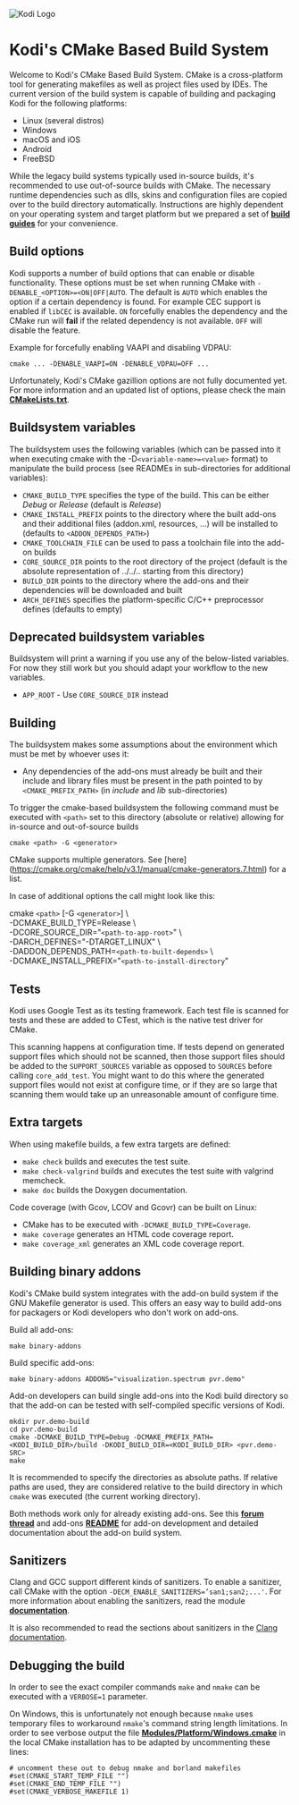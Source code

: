 ![Kodi Logo](../docs/resources/banner_slim.png)

# Kodi's CMake Based Build System
Welcome to Kodi's CMake Based Build System. CMake is a cross-platform tool for generating makefiles as well as project files used by IDEs. The current version of the build system is capable of building and packaging Kodi for the following platforms:

* Linux (several distros)
* Windows
* macOS and iOS
* Android
* FreeBSD

While the legacy build systems typically used in-source builds, it's recommended to use out-of-source builds with CMake. The necessary runtime dependencies such as dlls, skins and configuration files are copied over to the build directory automatically. Instructions are highly dependent on your operating system and target platform but we prepared a set of **[build guides](../docs/README.md)** for your convenience.

## Build options
Kodi supports a number of build options that can enable or disable functionality. These options must be set when running CMake with `-DENABLE_<OPTION>=<ON|OFF|AUTO`. The default is `AUTO` which enables the option if a certain dependency is found. For example CEC support is enabled if `libCEC` is available. `ON` forcefully enables the dependency and the CMake run will **fail** if the related dependency is not available. `OFF` will disable the feature.

Example for forcefully enabling VAAPI and disabling VDPAU:
```
cmake ... -DENABLE_VAAPI=ON -DENABLE_VDPAU=OFF ...
```

Unfortunately, Kodi's CMake gazillion options are not fully documented yet. For more information and an updated list of options, please check the main **[CMakeLists.txt](../CMakeLists.txt)**.

## Buildsystem variables
The buildsystem uses the following variables (which can be passed into it when executing cmake with the -D`<variable-name>=<value>` format) to manipulate the build process (see READMEs in sub-directories for additional variables):
- `CMAKE_BUILD_TYPE` specifies the type of the build. This can be either *Debug* or *Release* (default is *Release*)
- `CMAKE_INSTALL_PREFIX` points to the directory where the built add-ons and their additional files (addon.xml, resources, ...) will be installed to (defaults to `<ADDON_DEPENDS_PATH>`)
- `CMAKE_TOOLCHAIN_FILE` can be used to pass a toolchain file into the add-on builds
- `CORE_SOURCE_DIR` points to the root directory of the project (default is the absolute representation of ../../.. starting from this directory)
- `BUILD_DIR` points to the directory where the add-ons and their dependencies will be downloaded and built
- `ARCH_DEFINES` specifies the platform-specific C/C++ preprocessor defines (defaults to empty)

## Deprecated buildsystem variables
Buildsystem will print a warning if you use any of the below-listed variables. For now they still work but you should adapt your workflow to the new variables.
- `APP_ROOT` - Use `CORE_SOURCE_DIR` instead

## Building
The buildsystem makes some assumptions about the environment which must be met by whoever uses it:
- Any dependencies of the add-ons must already be built and their include and library files must be present in the path pointed to by `<CMAKE_PREFIX_PATH>` (in *include* and *lib* sub-directories)

To trigger the cmake-based buildsystem the following command must be executed with `<path>` set to this directory (absolute or relative) allowing for in-source and out-of-source builds

`cmake <path> -G <generator>`

CMake supports multiple generators. See [here] (https://cmake.org/cmake/help/v3.1/manual/cmake-generators.7.html) for a list.

In case of additional options the call might look like this:

cmake `<path>` [-G `<generator>`] \  
      -DCMAKE_BUILD_TYPE=Release \  
      -DCORE_SOURCE_DIR="`<path-to-app-root>`" \  
      -DARCH_DEFINES="-DTARGET_LINUX" \  
      -DADDON_DEPENDS_PATH=`<path-to-built-depends>` \  
      -DCMAKE_INSTALL_PREFIX="`<path-to-install-directory`"

## Tests
Kodi uses Google Test as its testing framework. Each test file is scanned for tests and these are added to CTest, which is the native test driver for CMake.

This scanning happens at configuration time. If tests depend on generated support files which should not be scanned, then those support files should be added to the `SUPPORT_SOURCES` variable as opposed to `SOURCES` before calling `core_add_test`. You might want to do this where the generated support files would not exist at configure time, or if they are so large that scanning them would take up an unreasonable amount of configure time.

## Extra targets
When using makefile builds, a few extra targets are defined:

* `make check` builds and executes the test suite.
* `make check-valgrind` builds and executes the test suite with valgrind memcheck.
* `make doc` builds the Doxygen documentation.

Code coverage (with Gcov, LCOV and Gcovr) can be built on Linux:

* CMake has to be executed with `-DCMAKE_BUILD_TYPE=Coverage`.
* `make coverage` generates an HTML code coverage report.
* `make coverage_xml` generates an XML code coverage report.

## Building binary addons
Kodi's CMake build system integrates with the add-on build system if the GNU Makefile generator is used. This offers an easy way to build add-ons for packagers or Kodi developers who don't work on add-ons.

Build all add-ons:
```
make binary-addons
```

Build specific add-ons:
```
make binary-addons ADDONS="visualization.spectrum pvr.demo"
```

Add-on developers can build single add-ons into the Kodi build directory so that the add-on can be tested with self-compiled specific versions of Kodi.
```
mkdir pvr.demo-build
cd pvr.demo-build
cmake -DCMAKE_BUILD_TYPE=Debug -DCMAKE_PREFIX_PATH=<KODI_BUILD_DIR>/build -DKODI_BUILD_DIR=<KODI_BUILD_DIR> <pvr.demo-SRC>
make
```

It is recommended to specify the directories as absolute paths. If relative paths are used, they are considered relative to the build directory in which `cmake` was executed (the current working directory).

Both methods work only for already existing add-ons. See this **[forum thread](https://forum.kodi.tv/showthread.php?tid=219166&pid=1934922)** and add-ons **[README](cmake/addons/README.md)**
for add-on development and detailed documentation about the add-on build system.

## Sanitizers
Clang and GCC support different kinds of sanitizers. To enable a sanitizer, call CMake with the option `-DECM_ENABLE_SANITIZERS=’san1;san2;...'`. For more information about enabling the
sanitizers, read the module **[documentation](modules/extra/ECMEnableSanitizers.cmake)**.

It is also recommended to read the sections about sanitizers in the [Clang documentation](http://clang.llvm.org/docs/).

## Debugging the build
In order to see the exact compiler commands `make` and `nmake` can be executed with a `VERBOSE=1` parameter.

On Windows, this is unfortunately not enough because `nmake` uses temporary files to workaround `nmake`'s command string length limitations.
In order to see verbose output the file **[Modules/Platform/Windows.cmake](https://github.com/Kitware/CMake/blob/master/Modules/Platform/Windows.cmake#L40)** in the local CMake installation has to be adapted by uncommenting these lines:
```
# uncomment these out to debug nmake and borland makefiles
#set(CMAKE_START_TEMP_FILE "")
#set(CMAKE_END_TEMP_FILE "")
#set(CMAKE_VERBOSE_MAKEFILE 1)
```

